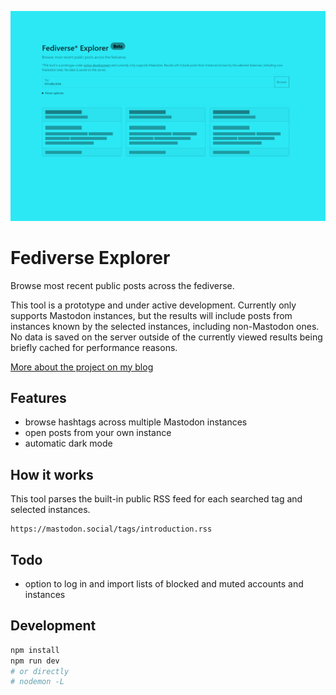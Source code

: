 ![A tinted screenshot of the Fediverse Explorer interface](public/images/fediverse-explorer-thumbnail.png)
# Fediverse Explorer

Browse most recent public posts across the fediverse.

This tool is a prototype and under active development. Currently only supports Mastodon instances, but the results will include posts from instances known by the selected instances, including non-Mastodon ones. No data is saved on the server outside of the currently viewed results being briefly cached for performance reasons.

[More about the project on my blog](https://stefanbohacek.com/project/fediverse-explorer/)

## Features

- browse hashtags across multiple Mastodon instances
- open posts from your own instance
- automatic dark mode

## How it works

This tool parses the built-in public RSS feed for each searched tag and selected instances. 

```
https://mastodon.social/tags/introduction.rss
```

## Todo

- option to log in and import lists of blocked and muted accounts and instances

## Development

```sh
npm install
npm run dev
# or directly
# nodemon -L
```